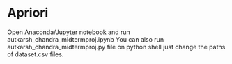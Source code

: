 # Apriori

Open Anaconda/Jupyter notebook and run autkarsh_chandra_midtermproj.ipynb
You can also run autkarsh_chandra_midtermproj.py file on python shell just change the paths of dataset.csv files.
